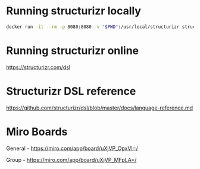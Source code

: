 # Running structurizr locally

```bash
docker run -it --rm -p 8080:8080 -v "$PWD":/usr/local/structurizr structurizr/lite
```

# Running structurizr online

https://structurizr.com/dsl

# Structurizr DSL reference

https://github.com/structurizr/dsl/blob/master/docs/language-reference.md

# Miro Boards

General - https://miro.com/app/board/uXjVP_OpxVI=/

Group - https://miro.com/app/board/uXjVP_MFpLA=/
